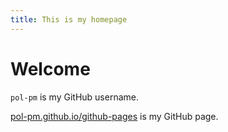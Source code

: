 ```yaml
---
title: This is my homepage
---
```


# Welcome

```pol-pm``` is my GitHub username.

[pol-pm.github.io/github-pages](https://pol-pm.github.io/github-pages/) is my GitHub page.
